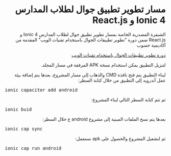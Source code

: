 <div dir="rtl">
<h1> مسار تطوير تطبيق جوال لطلاب المدارس Ionic 4 و React.js</h1>
<p>الشيفرة المصدرية الخاصة بمسار تطوير تطبيق جوال لطلاب المدارس Ionic 4 و React.js ضمن دورة "تطوير تطبيقات الجوال باستخدام تقنيات الويب" المقدمة من أكاديمية حسوب</p>

<div>
<a href="https://academy.hsoub.com/learn/hybrid-mobile-application-development/">دورة تطوير تطبيقات الجوال باستخدام تقنيات الويب</a>
</div>
<p>
لتنزيل التطبيق يمكن استخدام نسخة APK المرفقة في مسار المجلد.
</p>
لبناء التطبيق يتم فتح نافذة CMD والذهاب إلى مسار المشروع، بعدها يتم إضافة بيئة عمل آندرويد إلى التطبيق من خلال كتابة السطر:
<pre dir="ltr">
ionic capacitor add android
</pre>
ثم تتم كتابة السطر التالي لبناء المشروع:
<pre dir="ltr">
ionic buid
</pre>
بعدها يتم نسخ الملفات المبنية إلى مشروع android ع خلال السطر:
<pre dir="ltr">
ionic cap sync
</pre>

ثم لتشغيل المشروع والحصول على apk نستعمل:
<pre dir="ltr">
ionic cap run android
</pre>
</div>

